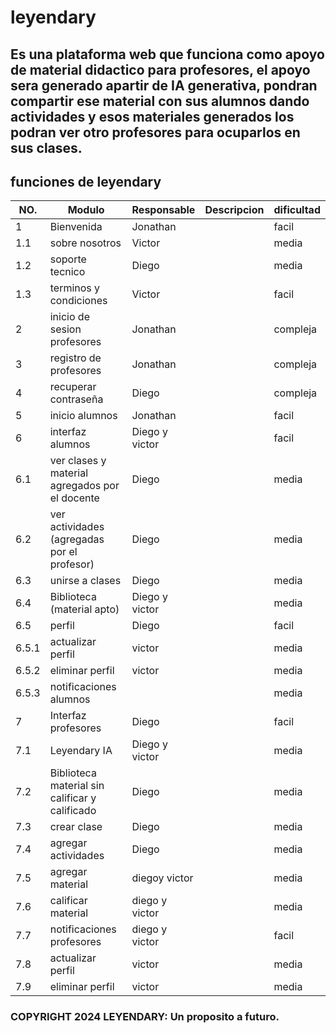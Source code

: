 # leyendary
## Es una plataforma web que funciona como apoyo de material didactico para profesores, el apoyo sera generado apartir de IA generativa, pondran compartir ese material con sus alumnos dando actividades y esos materiales generados los podran ver otro profesores para ocuparlos en sus clases.
## funciones de leyendary
|NO.|Modulo|Responsable|Descripcion|dificultad|
|---|------|-----------|-----------|----------|
|1  |Bienvenida|Jonathan||facil|
|1.1|sobre nosotros|Victor||media|
|1.2|soporte tecnico|Diego||media|
|1.3|terminos y condiciones|Victor||facil|
|2  |inicio de sesion profesores|Jonathan||compleja|
|3  |registro de profesores|Jonathan||compleja|
|4  |recuperar contraseña|Diego||compleja|
|5  |inicio alumnos|Jonathan||facil|
|6  |interfaz alumnos|Diego y victor||facil|
|6.1|ver clases y material agregados por el docente|Diego||media|
|6.2|ver actividades (agregadas por el profesor)|Diego||media|
|6.3|unirse a clases|Diego||media|
|6.4|Biblioteca (material apto)|Diego y victor||media|
|6.5|perfil|Diego||facil|
|6.5.1|actualizar perfil|victor||media|
|6.5.2|eliminar perfil|victor||media|
|6.5.3|notificaciones alumnos|||media|
|7|Interfaz profesores|Diego||facil|
|7.1|Leyendary IA|Diego y victor||media|
|7.2|Biblioteca material sin calificar y calificado|Diego||media|
|7.3|crear clase|Diego||media|
|7.4|agregar actividades|Diego||media|
|7.5|agregar material|diegoy victor||media|
|7.6|calificar material|diego y victor||media|
|7.7|notificaciones profesores|diego y victor||facil|
|7.8|actualizar perfil|victor||media|
|7.9|eliminar perfil|victor||media|
### COPYRIGHT 2024 LEYENDARY: Un proposito a futuro.
